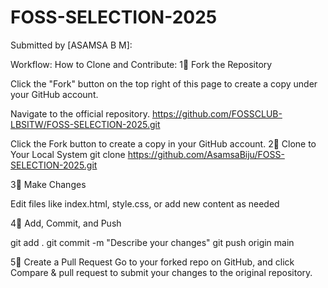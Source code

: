 # FOSS-SELECTION-2025

Submitted by [ASAMSA B M]:


Workflow: How to Clone and Contribute:
 1⃣ Fork the Repository

 Click the "Fork" button on the top right of this page to create a copy under your GitHub account.

 Navigate to the official repository.
  https://github.com/FOSSCLUB-LBSITW/FOSS-SELECTION-2025.git

Click the Fork button to create a copy in your GitHub account.
 2⃣ Clone to Your Local System
git clone https://github.com/AsamsaBiju/FOSS-SELECTION-2025.git

3⃣ Make Changes

Edit files like index.html, style.css, or add new content as needed


4⃣ Add, Commit, and Push
 
 git add .
 git commit -m "Describe your changes"
 git push origin main

5⃣ Create a Pull Request
Go to your forked repo on GitHub, and click Compare & pull request to submit your changes to the original repository.


